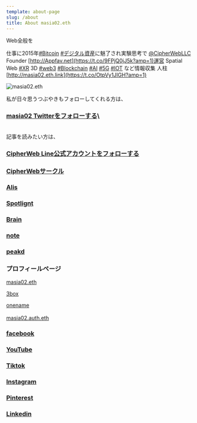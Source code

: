 ```yaml
---
template: about-page
slug: /about
title: About masia02.eth
---
```

Web全般を

仕事に2015年[\#Bitcoin](https://twitter.com/search?q=%23Bitcoin&src=hashtag_click) [\#デジタル資産](https://twitter.com/search?q=%23%E3%83%87%E3%82%B8%E3%82%BF%E3%83%AB%E8%B3%87%E7%94%A3&src=hashtag_click)に魅了され実験思考で [@CipherWebLLC](https://twitter.com/CipherWebLLC) Founder [http://Appfav.net](https://t.co/9FPjQ0jJ5k?amp=1)運営 Spatial Web [\#XR](https://twitter.com/search?q=%23XR&src=hashtag_click) 3D [\#web3](https://twitter.com/search?q=%23web3&src=hashtag_click) [\#Blockchain](https://twitter.com/search?q=%23Blockchain&src=hashtag_click) [\#AI](https://twitter.com/search?q=%23AI&src=hashtag_click) [\#5G](https://twitter.com/search?q=%235G&src=hashtag_click) [\#IOT](https://twitter.com/search?q=%23IOT&src=hashtag_click) など情報収集 人柱 [http://masia02.eth.link](https://t.co/OtpVy1JIGH?amp=1)

![masia02.eth](/assets/mgwnfd8tadoh.jpg "masia02.eth")

私が日々思うつぶやきもフォローしてくれる方は、

### **[masia02 Twitterをフォローする](https://twitter.com/masia02)**\
\
記事を読みたい方は、

### [CipherWeb Line公式アカウントをフォローする](https://lin.ee/C11BGoW)



### [CipherWebサークル](https://note.com/masia02/circle)



### [Alis](https://alis.to/users/masia02)



### [Spotlignt](https://spotlight.soy/mypage?user_id=122)



### [Brain](https://brain-market.com/u/masia02)



### [note](https://note.com/masia02)



### [peakd](https://peakd.com/@masia02)



### プロフィールページ

[masia02.eth](http://masia02.eth.link/)

[3box](https://3box.io/0x4D859268820330cCBF721Dc263C3F516F4971B3B/wall)

[onename](https://onename.com/masia02)\
\
[masia02.auth.eth](https://etherscan.io/address/masia02.auth.eth "See this address on the blockchain explorer")



### [facebook](https://www.facebook.com/masia02)



### [YouTube](https://www.youtube.com/user/masia02)



### [Tiktok](https://www.tiktok.com/@masia02)



### [Instagram](https://www.instagram.com/masia02/)



### [Pinterest](https://www.pinterest.jp/masia02/)

[](https://www.pinterest.jp/masia02/)

### [Linkedin](https://www.linkedin.com/in/masia02/)